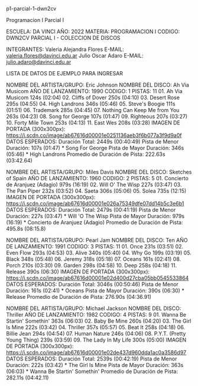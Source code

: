 p1-parcial-1-dwn2cv

Programacion I Parcial I

ESCUELA: DA VINCI
AÑO: 2022
MATERIA: PROGRAMACION I
CODIGO: DWN2CV
PARCIAL I - COLECCION DE DISCOS

INTEGRANTES:
Valeria Alejandra Flores E-MAIL: valeria.flores@davinci.edu.ar
Julio Oscar Adaro E-MAIL: julio.adaro@davinci.edu.ar

LISTA DE DATOS DE EJEMPLO PARA INGRESAR

NOMBRE DEL ARTISTA/GRUPO: Eric Johnson NOMBRE DEL DISCO: Ah Via Musicom AÑO DE LANZAMIENTO: 1990 CODIGO: 1 PISTAS: 11 01. Ah Via Musicom 124s (02:04) 02. Cliffs of Dover 250s (04:10) 03. Desert Rose 295s (04:55) 04. High Landrons 346s (05:46) 05. Steve's Boogie 111s (01:51) 06. Trademark 285s (04:45) 07. Nothing Can Keep Me from You 263s (04:23) 08. Song for George 107s (01:47) 09. Righteous 207s (03:27) 10. Forty Mile Town 253s (04:13) 11. East Wes 208s (03:28) IMAGEN DE PORTADA (300x300px): https://i.scdn.co/image/ab67616d00001e0251136aeb3f6b077a3f9d9a0f DATOS ESPERADOS: Duración Total: 2449s (00:40:49) Pista de Menor Duración: 107s (01:47) * Song For George Pista de Mayor Duración: 346s (05:46) * High Landrons Promedio de Duración de Pista: 222.63s (03:42.64)

NOMBRE DEL ARTISTA/GRUPO: Miles Davis NOMBRE DEL DISCO: Sketches of Spain AÑO DE LANZAMIENTO: 1960 CODIGO: 2 PISTAS: 5 01. Concierto de Aranjuez (Adagio) 979s (16:19) 02. Will O' The Wisp 227s (03:47) 03. The Pan Piper 232s (03:52) 04. Saeta 306s (05:06) 05. Solea 735s (12:15) IMAGEN DE PORTADA (300x300px): https://i.scdn.co/image/ab67616d00001e026a75349dfe07dd14b5c3e6b1 DATOS ESPERADOS: Duración Total: 2479s (00:41:19) Pista de Menor Duración: 227s (03:47) * Will 'O The Wisp Pista de Mayor Duración: 979s (16:19) * Concierto de Aranjuez (Adagio) Promedio de Duración de Pista: 495.8s (08:15.8)

NOMBRE DEL ARTISTA/GRUPO: Pearl Jam NOMBRE DEL DISCO: Ten AÑO DE LANZAMIENTO: 1991 CODIGO: 3 PISTAS: 11 01. Once 231s (03:51) 02. Even Flow 293s (04:53) 03. Alive 340s (05:40) 04. Why Go 199s (03:19) 05. Black 348s (05:48) 06. Jeremy 318s (05:18) 07. Oceans 161s (02:41) 08. Porch 210s (03:30) 09. Garden 298s (04:58) 10. Deep 258s (04:18) 11. Release 390s (06:30) IMAGEN DE PORTADA (300x300px): https://i.scdn.co/image/ab67616d00001e02d400d27cba05bb0545533864 DATOS ESPERADOS: Duración Total: 3046s (00:50:46) Pista de Menor Duración: 161s (02:41) * Oceans Pista de Mayor Duración: 390s (06:30) * Release Promedio de Duración de Pista: 276.90s (04:36.91)

NOMBRE DEL ARTISTA/GRUPO: Michael Jackson NOMBRE DEL DISCO: Thriller AÑO DE LANZAMIENTO: 1982 CODIGO: 4 PISTAS: 9 01. Wanna Be Startin' Somethin' 363s (06:03) 02. Baby Be Mine 260s (04:20) 03. The Girl Is Mine 222s (03:42) 04. Thriller 357s (05:57) 05. Beat It 258s (04:18) 06. Billie Jean 294s (04:54) 07. Human Nature 246s (04:06) 08. P.Y.T. (Pretty Young Thing) 239s (03:59) 09. The Lady In My Life 300s (05:00) IMAGEN DE PORTADA (300x300px): https://i.scdn.co/image/ab67616d00001e02de437d960dda1ac0a3586d97 DATOS ESPERADOS: Duración Total: 2539s (00:42:19) Pista de Menor Duración: 222s (03:42) * The Girl Is Mine Pista de Mayor Duración: 363s (06:03) * Wanna Be Startin' Somethin' Promedio de Duración de Pista: 282.11s (04:42.11)
